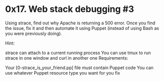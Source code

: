 # 0x17. Web stack debugging #3

Using strace, find out why Apache is returning a 500 error. Once you find the issue, fix it and then automate it using Puppet (instead of using Bash as you were previously doing).

Hint:

strace can attach to a current running process
You can use tmux to run strace in one window and curl in another one
Requirements:

Your [0-strace_is_your_friend.pp] file must contain Puppet code
You can use whatever Puppet resource type you want for you fix